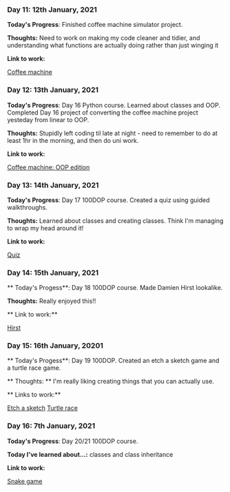### Day 11: 12th January, 2021
**Today's Progress**: Finished coffee machine simulator project.

**Thoughts:** Need to work on making my code cleaner and tidier, and understanding what functions are actually doing rather than just winging it 

**Link to work:**

[Coffee machine](https://github.com/bethpritchard/100DaysOfCodeBootcamp/tree/master/Day15)

### Day 12: 13th January, 2021
**Today's Progress**: Day 16 Python course. Learned about classes and OOP. Completed Day 16 project of converting the coffee machine project yesteday from linear to OOP.

**Thoughts:** Stupidly left coding til late at night - need to remember to do at least 1hr in the morning, and then do uni work. 

**Link to work:** 

[Coffee machine: OOP edition](https://github.com/bethpritchard/100DaysOfCodeBootcamp/tree/master/Day16/coffee_machine_oop.py)

### Day 13: 14th January, 2021
**Today's Progress**: Day 17 100DOP course. Created a quiz using guided walkthroughs.

**Thoughts:** Learned about classes and creating classes. Think I'm managing to wrap my head around it!

**Link to work:** 

[Quiz](https://github.com/bethpritchard/100DaysOfCodeBootcamp/tree/master/Day17)



### Day 14: 15th January, 2021
** Today's Progess**: Day 18 100DOP course. Made Damien Hirst lookalike.

**Thoughts:** Really enjoyed this!!

** Link to work:**

[Hirst](https://github.com/bethpritchard/100DaysOfCodeBootcamp/blob/master/Day18/hirst_painting.py)



### Day 15: 16th January, 20201
** Today's Progess**: Day 19 100DOP. Created an etch a sketch game and a turtle race game. 

** Thoughts: ** I'm really liking creating things that you can actually use.

** Links to work:**

[Etch a sketch](https://github.com/bethpritchard/100DaysOfCodeBootcamp/blob/master/Day19/etch_a_sketch.py)
[Turtle race](https://github.com/bethpritchard/100DaysOfCodeBootcamp/blob/master/Day19/turtle_race.py)



### Day 16: 7th January, 2021
**Today's Progress**: Day 20/21 100DOP course. 

**Today I've learned about...:** classes and class inheritance

**Link to work:**

[Snake game](https://github.com/bethpritchard/100DaysOfCodeBootcamp/blob/master/Day20)


<!-- 

### Day 7: 8th January, 2021
**Today's Progress**: 

**Thoughts:** 

**Link to work:**



 -->
